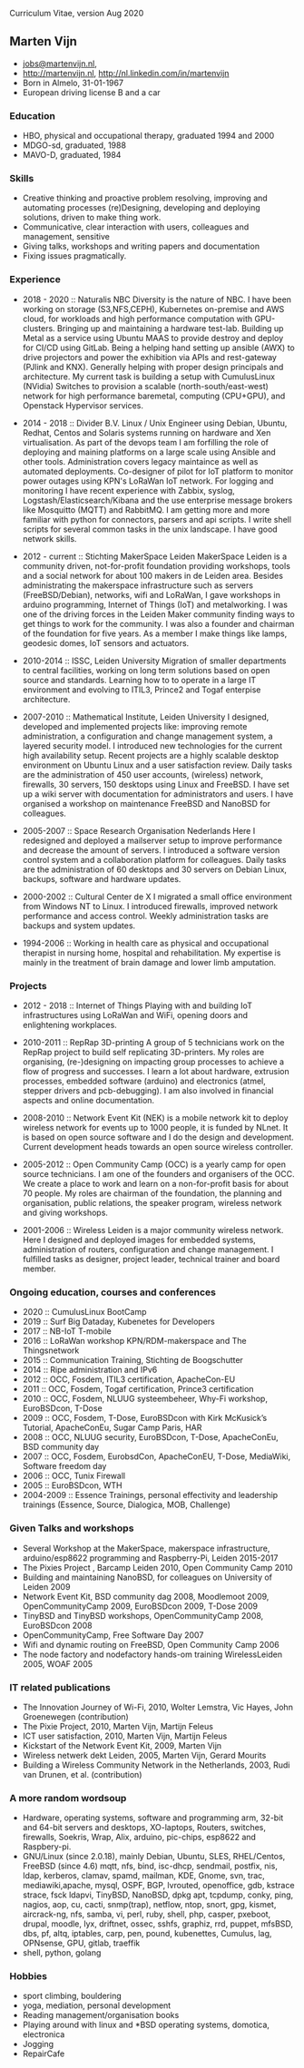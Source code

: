 Curriculum Vitae, version Aug 2020 

## Marten Vijn

* jobs@martenvijn.nl,
* http://martenvijn.nl, http://nl.linkedin.com/in/martenvijn
* Born in Almelo, 31-01-1967
* European driving license B and a car

### Education 

* HBO, physical and occupational therapy, graduated 1994 and 2000
* MDGO-sd, graduated, 1988
* MAVO-D, graduated, 1984

### Skills 

* Creative thinking and proactive problem resolving, improving and automating processes
(re)Designing, developing and deploying solutions, driven to make thing work.
* Communicative, clear interaction with users, colleagues and management, sensitive
* Giving talks, workshops and writing papers and documentation
* Fixing issues pragmatically.

### Experience
* 2018 - 2020  :: Naturalis NBC
Diversity is the nature of NBC. I have been working on storage (S3,NFS,CEPH), Kubernetes on-premise and AWS cloud, for workloads and high performance computation with GPU-clusters. Bringing up and maintaining a hardware test-lab. Building up Metal as a service using Ubuntu MAAS to provide destroy and deploy for CI/CD using GitLab. Being a helping hand setting up ansible (AWX) to drive projectors and power the exhibition via APIs and rest-gateway (PJlink and KNX). Generally helping with proper design principals and architecture. My current task is building a setup with CumulusLinux (NVidia) Switches to provision a scalable (north-south/east-west) network for high performance baremetal, computing (CPU+GPU), and Openstack Hypervisor services.  
    
* 2014 - 2018 :: Divider B.V.
Linux / Unix Engineer using Debian, Ubuntu, Redhat, Centos and Solaris systems running on hardware and Xen virtualisation. As part of the devops team I am forfilling the role of deploying and maining platforms on a large scale using Ansible and other tools. Administration covers legacy maintaince as well as automated deployments. Co-designer of pilot for IoT platform to monitor power outages using KPN's LoRaWan IoT network. For logging and monitoring I have recent experience with Zabbix, syslog, Logstash/Elasticsearch/Kibana and the use enterprise message brokers like Mosquitto (MQTT) and RabbitMQ. I am getting more and more familiar with python for connectors, parsers and api scripts. I write shell scripts for several common tasks in the unix landscape. I have good network skills.  

* 2012 - current :: Stichting MakerSpace Leiden
MakerSpace Leiden is a community driven, not-for-profit foundation providing workshops, tools and a social network for about 100 makers in de Leiden area. Besides administrating the makerspace infrastructure such as servers (FreeBSD/Debian), networks, wifi and LoRaWan, I gave workshops in arduino programming, Internet of Things (IoT) and metalworking. I was one of the driving forces in the Leiden Maker community finding ways to get things to work for the community. I was also a founder and chairman of the foundation for five years. As a member I make things like lamps, geodesic domes, IoT sensors and actuators.
 
* 2010-2014 :: ISSC, Leiden University
Migration of smaller departments to central facilities, working on long term solutions based on open source and standards. Learning how to to operate in a large IT environment and evolving to ITIL3, Prince2 and Togaf enterpise architecture.

* 2007-2010 :: Mathematical Institute, Leiden University
I designed, developed and implemented projects like: improving remote administration, a configuration and change management system, a layered security model. I introduced new technologies for the current high availability setup. Recent projects are a highly scalable desktop environment on Ubuntu Linux and a user satisfaction review. Daily tasks are the administration of 450 user accounts, (wireless) network, firewalls, 30 servers, 150 desktops using Linux and FreeBSD. I have set up a wiki server with documentation for administrators and users. I have organised a workshop on maintenance FreeBSD and NanoBSD for colleagues. 

* 2005-2007 :: Space Research Organisation Nederlands
Here I redesigned and deployed a mailserver setup to improve performance and decrease the amount of servers. I introduced a
software version control system and a collaboration platform for colleagues. Daily tasks are the administration of 60 desktops
and 30 servers on Debian Linux, backups, software and hardware updates.

* 2000-2002 :: Cultural Center de X
I migrated a small office environment from Windows NT to Linux. I introduced firewalls, improved network performance and
access control. Weekly administration tasks are backups and system updates.

* 1994-2006 :: Working in health care
as physical and occupational therapist in nursing home, hospital and rehabilitation.
My expertise is mainly in the treatment of brain damage and lower limb amputation.

### Projects
* 2012 - 2018 :: Internet of Things
Playing with and building IoT infrastructures using LoRaWan and WiFi, opening doors and enlightening workplaces. 

* 2010-2011 :: RepRap 3D-printing
A group of 5 technicians work on the RepRap project to build self replicating 3D-printers.
My roles are organising, (re-)designing on impacting group processes to achieve a flow of progress and successes. I learn a lot
about hardware, extrusion processes, embedded software (arduino) and electronics (atmel, stepper drivers and pcb-debugging).
I am also involved in financial aspects and online documentation.

* 2008-2010 :: Network Event Kit (NEK)
is a mobile network kit to deploy wireless network for events up to 1000 people, it
is funded by NLnet. It is based on open source software and I do the design and development. Current development heads
towards an open source wireless controller.

* 2005-2012 :: Open Community Camp (OCC)
is a yearly camp for open source technicians. I am one of the founders and
organisers of the OCC. We create a place to work and learn on a non-for-profit basis for about 70 people. My roles are chairman of the foundation, the planning and organisation, public relations, the speaker program, wireless network and giving workshops.

* 2001-2006 :: Wireless Leiden
is a major community wireless network. Here I designed and deployed images for embedded
systems, administration of routers, configuration and change management.  I fulfilled tasks as designer, project leader,
technical trainer and board member.

### Ongoing education, courses and conferences
* 2020 :: CumulusLinux BootCamp
* 2019 :: Surf Big Dataday, Kubenetes for Developers 
* 2017 :: NB-IoT T-mobile
* 2016 :: LoRaWan workshop KPN/RDM-makerspace and The Thingsnetwork
* 2015 :: Communication Training, Stichting de Boogschutter
* 2014 :: Ripe administration and IPv6
* 2012 :: OCC, Fosdem, ITIL3 certification, ApacheCon-EU
* 2011 :: OCC, Fosdem, Togaf certification, Prince3 certification
* 2010 :: OCC, Fosdem, NLUUG systeembeheer, Why-Fi workshop, EuroBSDcon, T-Dose
* 2009 :: OCC, Fosdem, T-Dose, EuroBSDcon with Kirk McKusick’s Tutorial, ApacheConEu, Sugar Camp Paris, HAR
* 2008 :: OCC, NLUUG security, EuroBSDcon, T-Dose, ApacheConEu, BSD community day
* 2007 :: OCC, Fosdem, EurobsdCon, ApacheConEU, T-Dose, MediaWiki, Software freedom day
* 2006 :: OCC, Tunix Firewall
* 2005 :: EuroBSDcon, WTH
* 2004-2009 :: Essence Trainings, personal effectivity and leadership trainings (Essence, Source, Dialogica, MOB, Challenge)

### Given Talks and workshops
* Several Workshop at the MakerSpace, makerspace infrastructure, arduino/esp8622 programming and Raspberry-Pi, Leiden 2015-2017 
* The Pixies Project , Barcamp Leiden 2010, Open Community Camp 2010
* Building and maintaining NanoBSD, for colleagues on University of Leiden 2009
* Network Event Kit, BSD community dag 2008, Moodlemoot 2009, OpenCommunityCamp 2009, EuroBSDcon 2009, T-Dose 2009
* TinyBSD and TinyBSD workshops, OpenCommunityCamp 2008, EuroBSDcon 2008
* OpenCommunityCamp, Free Software Day 2007
* Wifi and dynamic routing on FreeBSD, Open Community Camp 2006
* The node factory and nodefactory hands-om training WirelessLeiden 2005, WOAF 2005

### IT related publications
* The Innovation Journey of Wi-Fi, 2010, Wolter Lemstra, Vic Hayes, John Groenewegen (contribution)
* The Pixie Project, 2010, Marten Vijn, Martijn Feleus
* ICT user satisfaction, 2010, Marten Vijn, Martijn Feleus
* Kickstart of the Network Event Kit, 2009, Marten Vijn
* Wireless netwerk dekt Leiden, 2005, Marten Vijn, Gerard Mourits
* Building a Wireless Community	Network	in the Netherlands, 2003, Rudi van Drunen, et al. (contribution)

### A more random wordsoup
* Hardware, operating systems, software and programming arm, 32-bit and 64-bit servers and desktops, XO-laptops, Routers, switches, firewalls, Soekris, Wrap, Alix, arduino, pic-chips, esp8622 and Raspbery-pi.
* GNU/Linux (since 2.0.18), mainly Debian, Ubuntu, SLES, RHEL/Centos, FreeBSD (since 4.6)
mqtt, nfs, bind, isc-dhcp, sendmail, postfix, nis, ldap, kerberos, clamav, spamd, mailman, KDE, Gnome, svn, trac, mediawiki,apache, mysql, OSPF, BGP, lvrouted, openoffice, gdb, kstrace strace, fsck ldapvi, TinyBSD, NanoBSD, dpkg apt, tcpdump, conky,
ping, nagios, aop, cu, cacti, snmp(trap), netflow, ntop, snort, gpg, kismet, aircrack-ng, nfs, samba, vi, perl, ruby, shell, php,
casper, pxeboot, drupal, moodle, lyx, driftnet, ossec, sshfs, graphiz, rrd, puppet, mfsBSD, dbs, pf, altq, iptables, carp, pen,
pound, kubenettes, Cumulus, lag, OPNsense, GPU, gitlab, traeffik
* shell, python, golang 

### Hobbies
* sport climbing, bouldering
* yoga, mediation, personal development 
* Reading management/organisation books   
* Playing around with linux and *BSD operating systems, domotica, electronica
* Jogging
* RepairCafe

